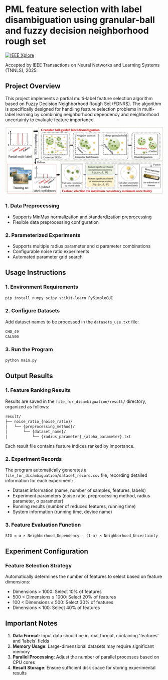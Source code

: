 # PML feature selection with label disambiguation using granular-ball and fuzzy decision neighborhood rough set


[![IEEE Xplore](https://img.shields.io/badge/IEEE%20Xplore-View%20Paper-blue?style=for-the-badge&logo=ieee)](https://ieeexplore.ieee.org/document/11215838)

Accepted by IEEE Transactions on Neural Networks and Learning Systems (TNNLS), 2025.

## Project Overview

This project implements a partial multi-label feature selection algorithm based on Fuzzy Decision Neighborhood Rough Set (FDNRS). The algorithm is specifically designed for handling feature selection problems in multi-label learning by combining neighborhood dependency and neighborhood uncertainty to evaluate feature importance.

![1757467612101](image/README/1757467612101.png)

### 1. Data Preprocessing

- Supports MinMax normalization and standardization preprocessing
- Flexible data preprocessing configuration

### 2. Parameterized Experiments

- Supports multiple radius parameter and α parameter combinations
- Configurable noise ratio experiments
- Automated parameter grid search

## Usage Instructions

### 1. Environment Requirements

```bash
pip install numpy scipy scikit-learn PySimpleGUI
```

### 2. Configure Datasets

Add dataset names to be processed in the `datasets_use.txt` file:

```
CHD_49
CAL500
```

### 3. Run the Program

```bash
python main.py
```

## Output Results

### 1. Feature Ranking Results

Results are saved in the `file_for_disambiguation/result/` directory, organized as follows:

```
result/
├── noise_ratio_{noise_ratio}/
│   └── {preprocessing_method}/
│       └── {dataset_name}/
│           └── {radius_parameter}_{alpha_parameter}.txt
```

Each result file contains feature indices ranked by importance.

### 2. Experiment Records

The program automatically generates a `file_for_disambiguation/dataset_record.csv` file, recording detailed information for each experiment:

- Dataset information (name, number of samples, features, labels)
- Experiment parameters (noise ratio, preprocessing method, radius parameter, α parameter)
- Running results (number of reduced features, running time)
- System information (running time, device name)

### 3. Feature Evaluation Function

```
SIG = α × Neighborhood_Dependency - (1-α) × Neighborhood_Uncertainty
```

## Experiment Configuration

### Feature Selection Strategy

Automatically determines the number of features to select based on feature dimensions:

- Dimensions > 1000: Select 10% of features
- 500 < Dimensions ≤ 1000: Select 20% of features
- 100 < Dimensions ≤ 500: Select 30% of features
- Dimensions ≤ 100: Select 40% of features

## Important Notes

1. **Data Format**: Input data should be in .mat format, containing 'features' and 'labels' fields
2. **Memory Usage**: Large-dimensional datasets may require significant memory
3. **Parallel Processing**: Adjust the number of parallel processes based on CPU cores
4. **Result Storage**: Ensure sufficient disk space for storing experimental results
